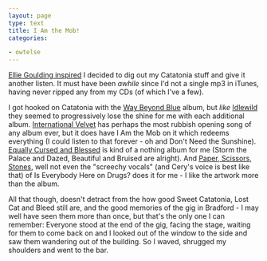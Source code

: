 ```yaml
---
layout: page
type: text
title: I Am the Mob!
categories: 

- owtelse
---
```

[Ellie Goulding inspired](https://twitter.com/i5m/status/11603631951) I decided to dig out my Catatonia stuff and give it another listen. It must have been _awhile_ since I'd not a single mp3 in iTunes, having never ripped any from my CDs (of which I've a few).

I got hooked on Catatonia with the [Way Beyond Blue](http://en.wikipedia.org/wiki/Way_Beyond_Blue) album, but _like_ [Idlewild](http://atomicules.co.uk/2010/04/27/idlewild-to-split-who-cares-the-line-of-best-fit.html) they seemed to progressively lose the shine for me with each additional album. [International Velvet](http://en.wikipedia.org/wiki/International_Velvet_(album)) has perhaps the most rubbish opening song of any album ever, but it does have I Am the Mob on it which redeems everything (I could listen to that forever - oh and Don't Need the Sunshine). [Equally Cursed and Blessed](http://en.wikipedia.org/wiki/Equally_Cursed_and_Blessed) is kind of a nothing album for me (Storm the Palace and Dazed, Beautiful and Bruised are alright). And [Paper, Scissors, Stones](http://en.wikipedia.org/wiki/Paper_Scissors_Stone_(album)), well not even the "screechy vocals" (and Cery's voice is best like that)  of Is Everybody Here on Drugs? does it for me - I like the artwork more than the album.

All that though, doesn't detract from the how good Sweet Catatonia, Lost Cat and Bleed still are, and the good memories of the gig in Bradford - I may well have seen them more than once, but that's the only one I can remember: Everyone stood at the end of the gig, facing the stage, waiting for them to come back on and I looked out of the window to the side and saw them wandering out of the building. So I waved, shrugged my shoulders and went to the bar.



